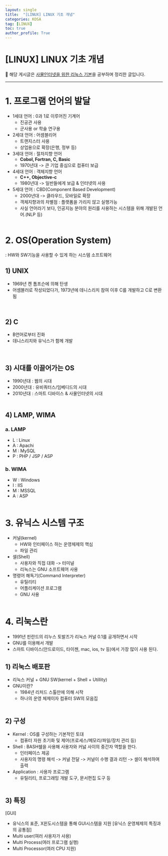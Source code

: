 ```yaml
---
layout: single
title:  "[LINUX] LINUX 기초 개념"
categories: KOSA
tag: [LINUX]
toc: true
author_profile: True
---
```


<head>
  <style>
    table.dataframe {
      white-space: normal;
      width: 100%;
      height: 240px;
      display: block;
      overflow: auto;
      font-family: Arial, sans-serif;
      font-size: 0.9rem;
      line-height: 20px;
      text-align: center;
      border: 0px !important;
    }

    table.dataframe th {
      text-align: center;
      font-weight: bold;
      padding: 8px;
    }

    table.dataframe td {
      text-align: center;
      padding: 8px;
    }

    table.dataframe tr:hover {
      background: #b8d1f3; 
    }

    .output_prompt {
      overflow: auto;
      font-size: 0.9rem;
      line-height: 1.45;
      border-radius: 0.3rem;
      -webkit-overflow-scrolling: touch;
      padding: 0.8rem;
      margin-top: 0;
      margin-bottom: 15px;
      font: 1rem Consolas, "Liberation Mono", Menlo, Courier, monospace;
      color: $code-text-color;
      border: solid 1px $border-color;
      border-radius: 0.3rem;
      word-break: normal;
      white-space: pre;
    }

  .dataframe tbody tr th:only-of-type {
      vertical-align: middle;
  }

  .dataframe tbody tr th {
      vertical-align: top;
  }

  .dataframe thead th {
      text-align: center !important;
      padding: 8px;
  }

  .page__content p {
      margin: 0 0 0px !important;
  }

  .page__content p > strong {
    font-size: 0.8rem !important;
  }

  </style>
</head>


# [LINUX] LINUX 기초 개념

📍 해당 게시글은 [사물인터넷을 위한 리눅스 기본](https://sesac.seoul.kr/course/active/detail.do)을 공부하며 정리한 글입니다.

---

# **1.  프로그램 언어의 발달**

- 1세대 언어 : 0과 1로 이루어진 기계어
    - 진공관 사용
    - 군사용 or 학술 연구용
- 2세대 언어 : 어셈블리어
    - 트랜지스터 사용
    - 상업용으로 확장(은행, 정부 등)
- 3세대 언어 : 절차지향 언어
    - **Cobol, Fortran, C, Basic**
    - 1970년대 -> 큰 기업 중심으로 컴퓨터 보급
- 4세대 언어 : 객체지향 언어
    - **C++, Objective-c**
    - 1980년대 -> 일반들에게 보급 & 인터넷의 사용
- 5세대 언어 : CBD(Component Based Development)
    - 2000년대 -> 클라우드, 모바일로 확장
    - 객체지향과의 차별점 : 플랫폼을 가리지 않고 실행가능
    - 사실 언어라기 보다, 인공지능 분야의 원리를 사용하는 시스템을 위해 개발된 언어.(NLP 등)
    <br><br>

# 2. OS(Operation System)

: HW와 SW기능을 사용할 수 있게 하는 시스템 소프트웨어

## 1) UNIX

- 1969년 켄 톰프슨에 의해 탄생
- 어셈블러로 작성되었다가, 1973년에 데니스리치 참여 이후 C를 개발하고 C로 변환됨
<br>

## 2) C

- B언어로부터 진화
- 데니스리치와 유닉스가 함께 개발
<br>

## 3) 시대를 이끌어가는 OS

- 1990년대 : 웹의 시대
- 2000년대 : 유비쿼터스/임베디드의 시대
- 2010년대 : 스마트 디바이스 & 사물인터넷의 시대
<br><br>

## 4) LAMP, WIMA

### a. LAMP

- L : Linux
- A : Apachi
- M : MySQL
- P : PHP / JSP / ASP

### b. WIMA

- W : Windows
- I : IIS
- M : MSSQL
- A : ASP
<br><br>

# 3. 유닉스 시스템 구조

- 커널(kernel)
    - HW와 인터페이스 하는 운영체제의 핵심
    - 파일 관리
- 셀(Shell)
    - 사용자와 직접 대화 -> 터미널
    - 리눅스는 GNU 소프트웨어 사용
- 명령어 해독기(Command Interpreter)
    - 유틸리티
    - 어플리케이션 프로그램
    - GNU 사용
    <br><br>

# 4. 리눅스란

- 1991년 핀란드의 리누스 토발즈가 리눅스 커널 0.1를 공개하면서 시작
- GNU를 이용해서 개발
- 스마트 디바이스(안드로이드, 타이젠, mac, ios, tv 등)에서 가장 많이 사용 된다.

## 1) 리눅스 배포판

- 리눅스 커널 + GNU SW(kernel + Shell + Utillity)
- GNU이란?
    - 1984년 리처드 스톨만에 의해 시작
    - 하나의 운영 체제이자 컴퓨터 SW의 모음집
    <br>

## 2) 구성

- Kernel : OS를 구성하는 기본적인 토대
    - 컴퓨터 자원 초기화 및 제어(프로세스/메모리/파일/장치 관리 등)
- Shell : BASH쉘을 사용해 사용자와 커넗 사이의 중간자 역할을 한다.
    - 인터페이스 제공
    - 사용자의 명령 해석 -> 커널 전달 -> 커널이 수행 결과 리턴 -> 셀이 해석하여 출력
- Application : 사용자 프로그램
    - 유틸리티, 프로그래밍 개발 도구, 문서편집 도구 등
    <br>

## 3) 특징

[GUI]

- 유닉스의 표준, X윈도시스템을 통해 GUI시스템을 지원
[유닉스 운영체제의 특징과의 공통점]
- Multi user(여러 사용자가 사용)
- Multi Process(여러 프로그램 실행)
- Multi Processor(여러 CPU 지원)
<br><br>
<br><br><br>